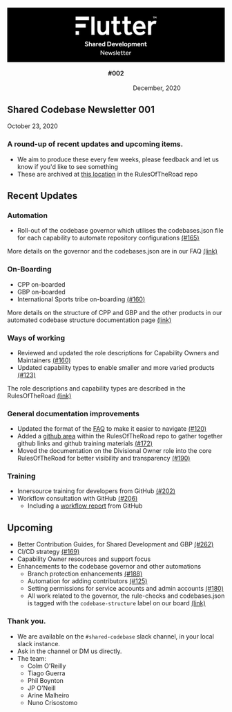 ![](flutter_sd_newsletter_header.png)
<p align="center"><strong>#002</strong> &nbsp;&nbsp;&nbsp;&nbsp;&nbsp;&nbsp;&nbsp;&nbsp;&nbsp;&nbsp;&nbsp;&nbsp;&nbsp;&nbsp;&nbsp;&nbsp;&nbsp;&nbsp;&nbsp;&nbsp;&nbsp;&nbsp;&nbsp;&nbsp;&nbsp;&nbsp;&nbsp;&nbsp;&nbsp;&nbsp;&nbsp;&nbsp;&nbsp;&nbsp;&nbsp;&nbsp;&nbsp;&nbsp;&nbsp;&nbsp;&nbsp;&nbsp;&nbsp;&nbsp;&nbsp;&nbsp;&nbsp;&nbsp;&nbsp;&nbsp;&nbsp;&nbsp;&nbsp;&nbsp;&nbsp;&nbsp;&nbsp;&nbsp;&nbsp;&nbsp;&nbsp;&nbsp;&nbsp;&nbsp;&nbsp;&nbsp;&nbsp;&nbsp;&nbsp;&nbsp;&nbsp;&nbsp;&nbsp;&nbsp;&nbsp;&nbsp;&nbsp;&nbsp;&nbsp;&nbsp;&nbsp;&nbsp;&nbsp;&nbsp;&nbsp;&nbsp;&nbsp;&nbsp;&nbsp;&nbsp;&nbsp;&nbsp;&nbsp;&nbsp;&nbsp;&nbsp;&nbsp;&nbsp;&nbsp;&nbsp;&nbsp;&nbsp;&nbsp;&nbsp;&nbsp;&nbsp;&nbsp;&nbsp;&nbsp;&nbsp;&nbsp;&nbsp;&nbsp;&nbsp;&nbsp;&nbsp;&nbsp;&nbsp;&nbsp;&nbsp;&nbsp;&nbsp;&nbsp;&nbsp;&nbsp;&nbsp;&nbsp;&nbsp;&nbsp;&nbsp;&nbsp;&nbsp;&nbsp;&nbsp;&nbsp;&nbsp;&nbsp;&nbsp;&nbsp;&nbsp;&nbsp;&nbsp;&nbsp;&nbsp;&nbsp;&nbsp;&nbsp;&nbsp;&nbsp;&nbsp;&nbsp;&nbsp;&nbsp;&nbsp;&nbsp;&nbsp;&nbsp;&nbsp;&nbsp;&nbsp;&nbsp;&nbsp;&nbsp;&nbsp;&nbsp;&nbsp;&nbsp;&nbsp;&nbsp;&nbsp;&nbsp;&nbsp;&nbsp;&nbsp;&nbsp;  December, 2020 
</p>

## Shared Codebase Newsletter 001
October 23, 2020

### A round-up of recent updates and upcoming items.  
- We aim to produce these every few weeks, please feedback and let us know if you'd like to see something  
- These are archived at [this location](https://github.com/Flutter-Global/RulesOfTheRoad/tree/master/Comms) in the RulesOfTheRoad repo  

## Recent Updates
### Automation
- Roll-out of the codebase governor which utilises the codebases.json file for each capability to automate repository configurations [(#165)](https://github.com/Flutter-Global/RulesOfTheRoad/pull/165)

More details on the governor and the codebases.json are in our FAQ [(link)](https://github.com/Flutter-Global/RulesOfTheRoad/blob/master/FAQ.md)

### On-Boarding
- CPP on-boarded
- GBP on-boarded  
- International Sports tribe on-boarding [(#160)](https://github.com/Flutter-Global/product-shared-codebase/issues/160)  

More details on the structure of CPP and GBP and the other products in our automated codebase structure documentation page [(link)](https://github.com/Flutter-Global/rule-checks/blob/auto-check-branch/structure.md)


### Ways of working
- Reviewed and updated the role descriptions for Capability Owners and Maintainers [(#160)](https://github.com/Flutter-Global/RulesOfTheRoad/pull/160)
- Updated capability types to enable smaller and more varied products [(#123)](https://github.com/Flutter-Global/product-shared-codebase/issues/123)

The role descriptions and capability types are described in the RulesOfTheRoad [(link)](https://github.com/Flutter-Global/RulesOfTheRoad/blob/master/RulesOfTheRoad.md)

### General documentation improvements
- Updated the format of the [FAQ](https://github.com/Flutter-Global/RulesOfTheRoad/blob/master/FAQ.md) to make it easier to navigate  [(#120)](https://github.com/Flutter-Global/product-shared-codebase/issues/120)
- Added a [github area](https://github.com/Flutter-Global/RulesOfTheRoad/blob/master/github/AllThingsGitHub.md) within the RulesOfTheRoad repo to gather together github links and github training materials [(#172)](https://github.com/Flutter-Global/RulesOfTheRoad/pull/172)
- Moved the documentation on the Divisional Owner role into the core RulesOfTheRoad for better visibility and transparency [(#190)](https://github.com/Flutter-Global/product-shared-codebase/issues/190)

### Training
- Innersource training for developers from GitHub [(#202)](https://github.com/Flutter-Global/product-shared-codebase/issues/202)
- Workflow consultation with GitHub [(#206)](https://github.com/Flutter-Global/product-shared-codebase/issues/206)
  - Including a [workflow report](https://github.com/Flutter-Global/RulesOfTheRoad/blob/master/github/workflow-consultation/report.md) from GitHub

## Upcoming
- Better Contribution Guides, for Shared Development and GBP [(#262)](https://github.com/Flutter-Global/product-shared-codebase/pull/262)
- CI/CD strategy [(#169)](https://github.com/Flutter-Global/product-shared-codebase/issues/169)
- Capability Owner resources and support focus
- Enhancements to the codebase governor and other automations
  - Branch protection enhancements [(#188)](https://github.com/Flutter-Global/product-shared-codebase/issues/188)
  - Automation for adding contributors [(#125)](https://github.com/Flutter-Global/product-shared-codebase/issues/125)
  - Setting permissions for service accounts and admin accounts [(#180)](https://github.com/Flutter-Global/product-shared-codebase/issues/180)  
  - All work related to the governor, the rule-checks and codebases.json is tagged with the `codebase-structure` label on our board [(link)](https://github.com/Flutter-Global/product-shared-codebase/projects/1?card_filter_query=label%3Acodebase-structure)

### Thank you.
 - We are available on the `#shared-codebase` slack channel, in your local slack instance.
 - Ask in the channel or DM us directly.
 - The team:
   - Colm O'Reilly
   - Tiago Guerra
   - Phil Boynton
   - JP O'Neill
   - Arine Malheiro
   - Nuno Crisostomo
